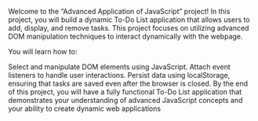 Welcome to the “Advanced Application of JavaScript” project! In this project, you will build a dynamic To-Do List application that allows users to add, display, and remove tasks. This project focuses on utilizing advanced DOM manipulation techniques to interact dynamically with the webpage.

You will learn how to:

Select and manipulate DOM elements using JavaScript.
Attach event listeners to handle user interactions.
Persist data using localStorage, ensuring that tasks are saved even after the browser is closed.
By the end of this project, you will have a fully functional To-Do List application that demonstrates your understanding of advanced JavaScript concepts and your ability to create dynamic web applications